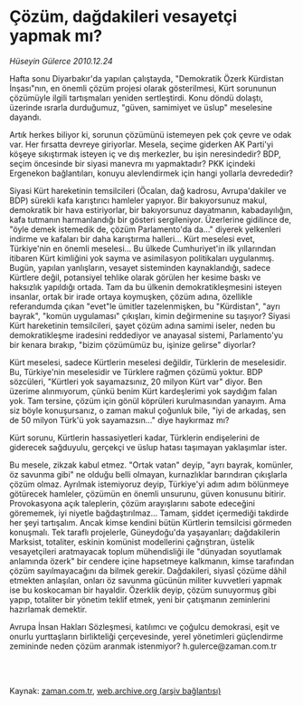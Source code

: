 # Çözüm, dağdakileri vesayetçi yapmak mı?

*Hüseyin Gülerce 2010.12.24*

<td class="columnist-detail">
<p>Hafta sonu Diyarbakır'da yapılan çalıştayda, "Demokratik Özerk Kürdistan İnşası"nın, en önemli çözüm projesi olarak gösterilmesi, Kürt sorununun çözümüyle ilgili tartışmaları yeniden sertleştirdi. Konu döndü dolaştı, üzerinde ısrarla durduğumuz, "güven, samimiyet ve üslup" meselesine dayandı.</p>
<p>
<div id="haberMetinDiv">
<p>Artık herkes biliyor ki, sorunun çözümünü istemeyen pek çok çevre ve odak var. Her fırsatta devreye giriyorlar. Mesela, seçime giderken AK Parti'yi köşeye sıkıştırmak isteyen iç ve dış merkezler, bu işin neresindedir? BDP, seçim öncesinde bir siyasi manevra mı yapmaktadır? PKK içindeki Ergenekon bağlantıları, konuyu alevlendirmek için hangi yollarla devrededir?
<p>Siyasi Kürt hareketinin temsilcileri (Öcalan, dağ kadrosu, Avrupa'dakiler ve BDP) sürekli kafa karıştırıcı hamleler yapıyor. Bir bakıyorsunuz makul, demokratik bir hava estiriyorlar, bir bakıyorsunuz dayatmanın, kabadayılığın, kafa tutmanın harmanlandığı bir gösteri sergileniyor. Üzerlerine gidilince de, "öyle demek istemedik de, çözüm Parlamento'da da..." diyerek yelkenleri indirme ve kafaları bir daha karıştırma halleri... Kürt meselesi evet, Türkiye'nin en önemli meselesi... Bu ülkede Cumhuriyet'in ilk yıllarından itibaren Kürt kimliğini yok sayma ve asimilasyon politikaları uygulanmış. Bugün, yapılan yanlışların, vesayet sisteminden kaynaklandığı, sadece Kürtlere değil, potansiyel tehlike olarak görülen her kesime baskı ve haksızlık yapıldığı ortada. Tam da bu ülkenin demokratikleşmesini isteyen insanlar, ortak bir irade ortaya koymuşken, çözüm adına, özellikle referandumda çıkan "evet"le ümitler tazelenmişken, bu "Kürdistan", "ayrı bayrak", "komün uygulaması" çıkışları, kimin değirmenine su taşıyor? Siyasi Kürt hareketinin temsilcileri, şayet çözüm adına samimi iseler, neden bu demokratikleşme iradesini reddediyor ve anayasal sistemi, Parlamento'yu bir kenara bırakıp, "bizim çözümümüz bu, işinize gelirse" diyorlar?
<p>Kürt meselesi, sadece Kürtlerin meselesi değildir, Türklerin de meselesidir. Bu, Türkiye'nin meselesidir ve Türklere rağmen çözümü yoktur. BDP sözcüleri, "Kürtleri yok sayamazsınız, 20 milyon Kürt var" diyor. Ben üzerime alınmıyorum, çünkü benim Kürt kardeşlerimi yok saydığım falan yok. Tam tersine, çözüm için gönül köprüleri kurulmasından yanayım. Ama siz böyle konuşursanız, o zaman makul çoğunluk bile, "iyi de arkadaş, sen de 50 milyon Türk'ü yok sayamazsın..." diye haykırmaz mı?
<p>Kürt sorunu, Kürtlerin hassasiyetleri kadar, Türklerin endişelerini de giderecek sağduyulu, gerçekçi ve üslup hatası taşımayan yaklaşımlar ister.
<p>Bu mesele, zikzak kabul etmez. "Ortak vatan" deyip, "ayrı bayrak, komünler, öz savunma gibi" ne olduğu belli olmayan, kurnazlıklar barındıran çıkışlarla çözüm olmaz. Ayrılmak istemiyoruz deyip, Türkiye'yi adım adım bölünmeye götürecek hamleler, çözümün en önemli unsurunu, güven konusunu bitirir. Provokasyona açık taleplerin, çözüm arayışlarını sabote edeceğini görememek, iyi niyetle bağdaştırılmaz... Tamam, şiddet içermediği takdirde her şeyi tartışalım. Ancak kimse kendini bütün Kürtlerin temsilcisi görmeden konuşmalı. Tek taraflı projelerle, Güneydoğu'da yaşayanları; dağdakilerin Marksist, totaliter, eskinin komünist modellerini çağrıştıran, üstelik vesayetçileri aratmayacak toplum mühendisliği ile "dünyadan soyutlamak anlamında özerk" bir cendere içine hapsetmeye kalkmanın, kimse tarafından çözüm sayılmayacağını da bilmek gerekir. Dağdakileri, siyasî çözüme dâhil etmekten anlaşılan, onları öz savunma gücünün militer kuvvetleri yapmak ise bu koskocaman bir hayaldir. Özerklik deyip, çözüm sunuyormuş gibi yapıp, totaliter bir yönetim teklif etmek, yeni bir çatışmanın zeminlerini hazırlamak demektir.
<p>Avrupa İnsan Hakları Sözleşmesi, katılımcı ve çoğulcu demokrasi, eşit ve onurlu yurttaşların birlikteliği çerçevesinde, yerel yönetimleri güçlendirme zemininde neden çözüm aranmak istenmiyor? h.gulerce@zaman.com.tr</p></p></p></p></p></p></div>
</p>


<p><br>
		 </br></p></td>

Kaynak: [zaman.com.tr](http://zaman.com.tr/yazar.do?yazino=1069212), [web.archive.org (arşiv bağlantısı)](http://web.archive.org/web/20110227064019/http://www.zaman.com.tr:80/yazar.do?yazino=1069212)
